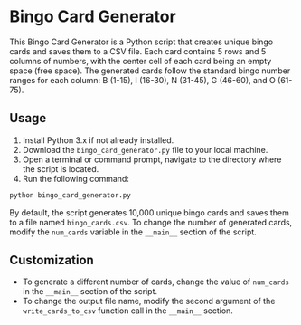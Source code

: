 # Bingo Card Generator

This Bingo Card Generator is a Python script that creates unique bingo cards and saves them to a CSV file. Each card contains 5 rows and 5 columns of numbers, with the center cell of each card being an empty space (free space). The generated cards follow the standard bingo number ranges for each column: B (1-15), I (16-30), N (31-45), G (46-60), and O (61-75).

## Usage

1. Install Python 3.x if not already installed.
2. Download the `bingo_card_generator.py` file to your local machine.
3. Open a terminal or command prompt, navigate to the directory where the script is located.
4. Run the following command:

```sh
python bingo_card_generator.py
```

By default, the script generates 10,000 unique bingo cards and saves them to a file named `bingo_cards.csv`. To change the number of generated cards, modify the `num_cards` variable in the `__main__` section of the script.

## Customization

- To generate a different number of cards, change the value of `num_cards` in the `__main__` section of the script.
- To change the output file name, modify the second argument of the `write_cards_to_csv` function call in the `__main__` section.
